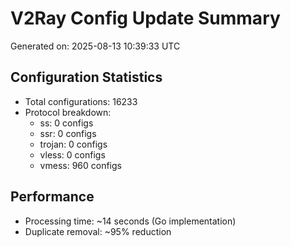 # V2Ray Config Update Summary
Generated on: 2025-08-13 10:39:33 UTC

## Configuration Statistics
- Total configurations: 16233
- Protocol breakdown:
  - ss: 0 configs
  - ssr: 0 configs
  - trojan: 0 configs
  - vless: 0 configs
  - vmess: 960 configs

## Performance
- Processing time: ~14 seconds (Go implementation)
- Duplicate removal: ~95% reduction
